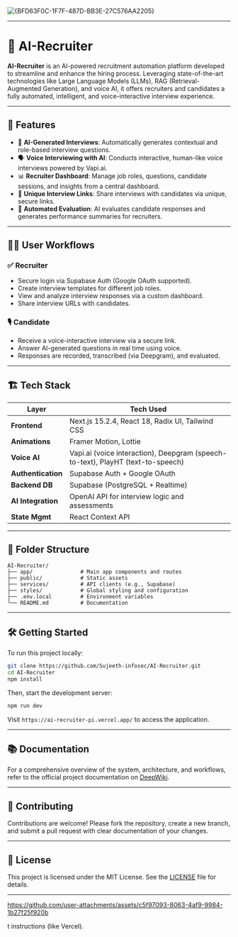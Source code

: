 

![{BFD63F0C-1F7F-487D-BB3E-27C576AA2205}](https://github.com/user-attachments/assets/bd11f95b-b190-47fa-9c0d-2005562e3c9b)


---

# 🤖 AI-Recruiter

**AI-Recruiter** is an AI-powered recruitment automation platform developed to streamline and enhance the hiring process. Leveraging state-of-the-art technologies like Large Language Models (LLMs), RAG (Retrieval-Augmented Generation), and voice AI, it offers recruiters and candidates a fully automated, intelligent, and voice-interactive interview experience.

---

## 🚀 Features

* 🎯 **AI-Generated Interviews**: Automatically generates contextual and role-based interview questions.
* 🗣️ **Voice Interviewing with AI**: Conducts interactive, human-like voice interviews powered by Vapi.ai.
* 📊 **Recruiter Dashboard**: Manage job roles, questions, candidate sessions, and insights from a central dashboard.
* 🔗 **Unique Interview Links**: Share interviews with candidates via unique, secure links.
* 🤖 **Automated Evaluation**: AI evaluates candidate responses and generates performance summaries for recruiters.

---

## 🧑‍💼 User Workflows

### ✅ Recruiter

* Secure login via Supabase Auth (Google OAuth supported).
* Create interview templates for different job roles.
* View and analyze interview responses via a custom dashboard.
* Share interview URLs with candidates.

### 🎙️ Candidate

* Receive a voice-interactive interview via a secure link.
* Answer AI-generated questions in real time using voice.
* Responses are recorded, transcribed (via Deepgram), and evaluated.

---

## 🏗️ Tech Stack

| Layer              | Tech Used                                                                       |
| ------------------ | ------------------------------------------------------------------------------- |
| **Frontend**       | Next.js 15.2.4, React 18, Radix UI, Tailwind CSS                                |
| **Animations**     | Framer Motion, Lottie                                                           |
| **Voice AI**       | Vapi.ai (voice interaction), Deepgram (speech-to-text), PlayHT (text-to-speech) |
| **Authentication** | Supabase Auth + Google OAuth                                                    |
| **Backend DB**     | Supabase (PostgreSQL + Realtime)                                                |
| **AI Integration** | OpenAI API for interview logic and assessments                                  |
| **State Mgmt**     | React Context API                                                               |

---

## 📂 Folder Structure

```
AI-Recruiter/
├── app/               # Main app components and routes
├── public/            # Static assets
├── services/          # API clients (e.g., Supabase)
├── styles/            # Global styling and configuration
├── .env.local         # Environment variables
└── README.md          # Documentation
```

---

## 🛠️ Getting Started

To run this project locally:

```bash
git clone https://github.com/Sujeeth-infosec/AI-Recruiter.git
cd AI-Recruiter
npm install
```

Then, start the development server:

```bash
npm run dev
```

Visit `https://ai-recruiter-pi.vercel.app/` to access the application.

---

## 📚 Documentation

For a comprehensive overview of the system, architecture, and workflows, refer to the official project documentation on [DeepWiki](https://deepwiki.com/Sujeeth-infosec/AI-Recruiter).

---

## 🤝 Contributing

Contributions are welcome! Please fork the repository, create a new branch, and submit a pull request with clear documentation of your changes.

---

## 📄 License



This project is licensed under the MIT License. See the [LICENSE](https://github.com/Sujeeth-infosec/AI-Recruiter/blob/main/LICENSE) file for details.

---


https://github.com/user-attachments/assets/c5f97093-8063-4af9-9984-1b27f25f920b

t instructions (like Vercel).
